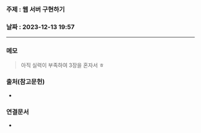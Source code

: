 ### 주제 : 웹 서버 구현하기

### 날짜 : 2023-12-13 19:57
----
### 메모
> 아직 실력이 부족하여 3장을 혼자서 ㅎ

### 출처(참고문헌)
-

### 연결문서
-
